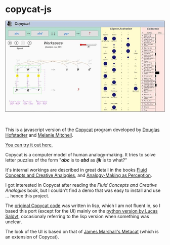 # copycat-js

[<img src="./md_screenshot-1.jpg">](https://paul-g2.github.io/copycat-js/)

</br>

This is a javascript version of the [Copycat](https://en.wikipedia.org/wiki/Copycat_(software)) program 
developed by [Douglas Hofstadter](https://cogs.indiana.edu/directory/faculty/profile.php?faculty=dughof) 
and [Melanie Mitchell](https://melaniemitchell.me). 

[You can try it out here.](https://paul-g2.github.io/copycat-js/)

Copycat is a computer model of human analogy-making. 
It tries to solve letter puzzles of the form "<b><i>abc</b></i> is to <b><i>abd</b></i> as <b><i>ijk</b></i> is to what?"

It's internal workings are described in great detail in the books 
[Fluid Concepts and Creative Analogies](https://www.amazon.com/Fluid-Concepts-Creative-Analogies-Fundamental/dp/0465024750), and 
[Analogy-Making as Perception](https://www.amazon.com/Analogy-Making-Perception-Computer-Modeling-Connectionism/dp/026251544X).

I got interested in Copycat after reading the <i>Fluid Concepts and Creative Analogies</i> book, 
but I couldn't find a demo that was easy to install and use ... hence this project.

The [original Copycat code](https://github.com/fargonauts/copycat-lisp) was written in lisp, 
which I am not fluent in, so I based this port
(except for the UI) mainly on the [python version by Lucas Saldyt](https://github.com/fargonauts/copycat), 
occasionaly referring to the lisp version when something was unclear. 

The look of the UI is based on that of [James Marshall's Metacat](http://science.slc.edu/jmarshall/metacat/) 
(which is an extension of Copycat).

